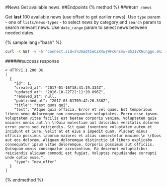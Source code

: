 #News
Get available news.
##Endpoints
{% method %}
####`GET /news`

Get **last** 100 available news (use offset to get earlier news).
Use `type` param - one of `lists/news-types` - to select news by category and `search` param to search relevant news. Use `date_range` param to select news between needed dates.

{% sample lang="bash" %}
```bash
curl -X GET -v -b 'connect.sid=s%3AadtIeCZXVwjWFcGnsmw-BS3IVX6uhggo.a%2BvVlFq1keQhw%2F6Jlpjf4TeS%2BmTzfpbLjoM1RoDdDkc' 'http://dashboard.everad.com/v2/news' -H 'content-type: application/json' -d '{"types": ["new_offer", "offer_stop", "new_landing"], "offset": 100, "search": "your input"}' | jq .
```
######success response
```
< HTTP/1.1 200 OK
[
  {
    "id": 1,
    "created_at": "2017-01-16T18:41:19.334Z",
    "updated_at": "2016-10-22T22:11:20.896Z",
    "removed_at": null,
    "published_at": "2017-03-01T09:42:26.330Z",
    "title": "test quos qui",
    "text": "Atque quia officia. Error et vel quae. Est temporibus libero nemo doloremque non consequuntur voluptates. Porro esse ipsum. Voluptatem vitae facilis est beatae corporis veniam. Voluptatem quia maiores omnis aut.\n \rQuia molestiae aut doloribus veritatis dolorem error porro sed reiciendis. Sit quae inventore voluptatem autem et incidunt et iure. Velit at et eius a impedit quam. Placeat minus officia possimus laborum maiores et alias consectetur maxime.\n \rQuos aut eos dolorem. Aliquam doloremque distinctio id libero explicabo consequatur ipsum vitae doloremque. Corporis possimus aut officiis. Quisquam omnis consequatur accusantium. Ea deserunt voluptatibus reiciendis aliquam commodi est fugiat. Voluptas repudiandae corrupti unde optio esse.",
    "type": "new_offer"
  }
]
```
{% endmethod %}
